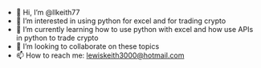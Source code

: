 - 👋 Hi, I’m @llkeith77
- 👀 I’m interested in using python for excel and for trading crypto
- 🌱 I’m currently learning how to use python with excel and how use APIs in python to trade crypto
- 💞️ I’m looking to collaborate on these topics
- 📫 How to reach me: lewiskeith3000@hotmail.com

<!---
llkeith77/llkeith77 is a ✨ special ✨ repository because its `README.md` (this file) appears on your GitHub profile.
You can click the Preview link to take a look at your changes.
--->
